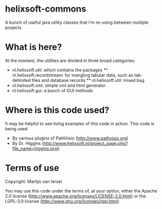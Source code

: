 helixsoft-commons
=================

A bunch of useful java utility classes that I'm re-using between multiple projects

What is here?
=============

At the moment, the utilities are divided in three broad categories:

* nl.helixsoft.util: which contains the packages
** nl.helixsoft.recordstream: for mangling tabular data, such as 
   tab-delimited files and database records
** nl.helixsoft.util: mixed bag
* nl.helixsoft.xml: simple xml and html generator
* nl.helixsoft.gui: a bunch of GUI methods
	
	
Where is this code used?
========================

It may be helpful to see living examples of this code in action.
This code is being used

* By various plugins of PathVisio (http://www.pathvisio.org)
* By Dr. Higgins (http://www.helixsoft.nl/project_page.php?file_name=higgins.proj)

Terms of use
============

Copyright: Martijn van Iersel

You may use this code under the terms of, at your option, either the 
Apache 2.0 license (http://www.apache.org/licenses/LICENSE-2.0.html)
or the LGPL-3.0 license (http://www.gnu.org/licenses/lgpl.html)